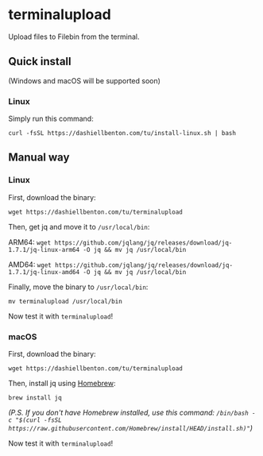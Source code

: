 # terminalupload
Upload files to Filebin from the terminal.
## Quick install
(Windows and macOS will be supported soon)
### Linux
Simply run this command:
```
curl -fsSL https://dashiellbenton.com/tu/install-linux.sh | bash
```

## Manual way
### Linux
First, download the binary:
```
wget https://dashiellbenton.com/tu/terminalupload
```
Then, get jq and move it to `/usr/local/bin`:

ARM64: `wget https://github.com/jqlang/jq/releases/download/jq-1.7.1/jq-linux-arm64 -O jq && mv jq /usr/local/bin`

AMD64: `wget https://github.com/jqlang/jq/releases/download/jq-1.7.1/jq-linux-amd64 -O jq && mv jq /usr/local/bin`

Finally, move the binary to `/usr/local/bin`:
```
mv terminalupload /usr/local/bin
```
Now test it with `terminalupload`!
### macOS
First, download the binary:
```
wget https://dashiellbenton.com/tu/terminalupload
```
Then, install jq using [Homebrew](https://brew.sh):
```
brew install jq
```
*(P.S. If you don't have Homebrew installed, use this command: `/bin/bash -c "$(curl -fsSL https://raw.githubusercontent.com/Homebrew/install/HEAD/install.sh)"`)*

Now test it with `terminalupload`!
